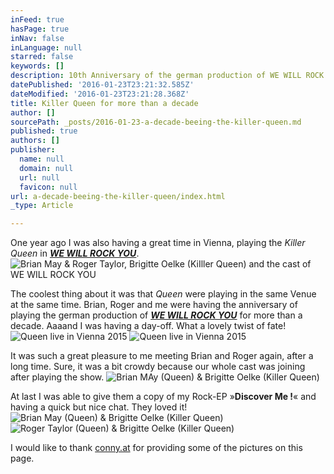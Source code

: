 ```yaml
---
inFeed: true
hasPage: true
inNav: false
inLanguage: null
starred: false
keywords: []
description: 10th Anniversary of the german production of WE WILL ROCK YOU
datePublished: '2016-01-23T23:21:32.585Z'
dateModified: '2016-01-23T23:21:28.368Z'
title: Killer Queen for more than a decade
author: []
sourcePath: _posts/2016-01-23-a-decade-beeing-the-killer-queen.md
published: true
authors: []
publisher:
  name: null
  domain: null
  url: null
  favicon: null
url: a-decade-beeing-the-killer-queen/index.html
_type: Article

---
```

One year ago I was also having a great time in Vienna, playing the _Killer Queen_ in _**[WE WILL ROCK YOU][0]**_. ![Brian May & Roger Taylor, Brigitte Oelke (KiIller Queen) and the cast of WE WILL ROCK YOU](https://the-grid-user-content.s3-us-west-2.amazonaws.com/f57ab4cd-688d-4b2d-ad96-5335e893096b.jpg)

The coolest thing about it was that _Queen_ were playing in the same Venue at the same time. Brian, Roger and me were having the anniversary of playing the german production of _**[WE WILL ROCK YOU][0]**_ for more than a decade.  Aaaand I was having  a day-off. What a lovely twist of fate!
![Queen live in Vienna 2015](https://the-grid-user-content.s3-us-west-2.amazonaws.com/6d58a80a-52c5-4f13-baf2-4003ddb314c1.jpg)
![Queen live in Vienna 2015](https://the-grid-user-content.s3-us-west-2.amazonaws.com/296a6069-af5a-4c61-b8f4-b4a1fe7cc18a.jpg)

It was such a great pleasure to me meeting Brian and Roger again, after a long time. Sure, it was a bit crowdy because our whole cast was joining after playing the show. ![Brian MAy (Queen) & Brigitte Oelke (Killer Queen)](https://the-grid-user-content.s3-us-west-2.amazonaws.com/cc08ef01-e993-421a-bd5b-3d8ac33f1118.jpg)

At last I was able to give them a copy of my Rock-EP »**Discover Me !**« and having a quick but nice chat. They loved  it!
![Brian May (Queen) & Brigitte Oelke (Killer Queen)](https://the-grid-user-content.s3-us-west-2.amazonaws.com/e1bc87ed-1610-4351-9abd-6ba4d3979e82.jpg)
![Roger Taylor (Queen) &  Brigitte Oelke (Killer Queen)](https://the-grid-user-content.s3-us-west-2.amazonaws.com/5f5d5ff2-cda0-4f5a-9403-616643e226ae.jpg)

I would like to thank [conny.at][1] for providing some of the pictures on this page.

[0]: http://www.wewillrockyou.de/
[1]: http://www.conny.at/
